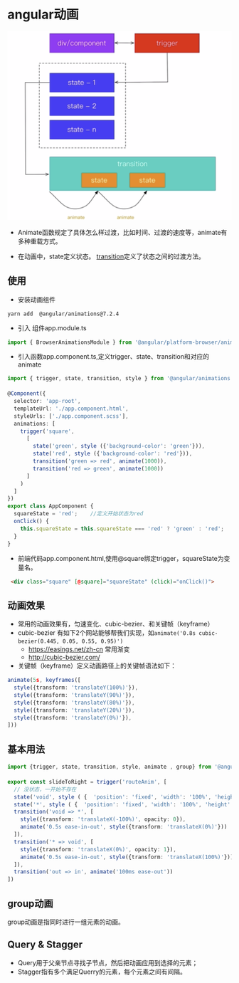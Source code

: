 # angular动画


![](./assets/2019-02-08-12-26-24.png)



* Animate函数规定了具体怎么样过渡，比如时间、过渡的速度等，animate有多种重载方式。

* 在动画中，state定义状态。 [transition](https://angular.io/api/animations/transition#transition)定义了状态之间的过渡方法。


## 使用 

* 安装动画组件 

```
yarn add  @angular/animations@7.2.4
```

* 引入 组件app.module.ts

```typescript
import { BrowserAnimationsModule } from '@angular/platform-browser/animations';
```

* 引入函数app.component.ts,定义trigger、state、transition和对应的animate

```typescript
import { trigger, state, transition, style } from '@angular/animations';

@Component({
  selector: 'app-root',
  templateUrl: './app.component.html',
  styleUrls: ['./app.component.scss'],
  animations: [
    trigger('square',
      [
        state('green', style ({'background-color': 'green'})),
        state('red', style ({'background-color': 'red'})),
        transition('green => red', animate(1000)),
        transition('red => green', animate(1000))
      ]
    )
  ]
})
export class AppComponent {
  squareState = 'red';    //定义开始状态为red
  onClick() {
    this.squareState = this.squareState === 'red' ? 'green' : 'red';
  }
}
```

* 前端代码app.component.html,使用@square绑定trigger，squareState为变量名。

```html
 <div class="square" [@square]="squareState" (click)="onClick()">
```



## 动画效果

* 常用的动画效果有，匀速变化、cubic-bezier、和关键帧（keyframe）
* cubic-bezier 有如下2个网站能够帮我们实现，如``animate('0.8s cubic-bezier(0.445, 0.05, 0.55, 0.95)')``
  * https://easings.net/zh-cn  常用渐变
  * http://cubic-bezier.com/
* 关键帧（keyframe）定义动画路径上的关键帧语法如下：

```typescript
animate(5s, keyframes([
  style({transform: 'translateY(100%)'}),
  style({transform: 'translateY(90%)'}),
  style({transform: 'translateY(80%)'}),
  style({transform: 'translateY(20%)'}),
  style({transform: 'translateY(0%)'}),
]))
```

## 基本用法

```typescript
import {trigger, state, transition, style, animate , group} from '@angular/animations';

export const slideToRight = trigger('routeAnim', [
  // 没状态，一开始不存在
  state('void', style ( {  'position': 'fixed', 'width': '100%', 'height': '80%' })),
  state('*', style ( {  'position': 'fixed', 'width': '100%', 'height': '80%' })),
  transition('void => *', [
    style({transform: 'translateX(-100%)', opacity: 0}),
    animate('0.5s ease-in-out', style({transform: 'translateX(0%)'}))
  ]),
  transition('* => void', [
    style({transform: 'translateX(0%)', opacity: 1}),
    animate('0.5s ease-in-out', style({transform: 'translateX(100%)'}))
  ]),
  transition('out => in', animate('100ms ease-out'))
])

```

## group动画

group动画是指同时进行一组元素的动画。


## Query & Stagger 

* Query用于父亲节点寻找子节点，然后把动画应用到选择的元素；
* Stagger指有多个满足Querry的元素，每个元素之间有间隔。


